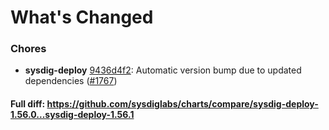 # What's Changed

### Chores
- **sysdig-deploy** [9436d4f2](https://github.com/sysdiglabs/charts/commit/9436d4f2eab9bc76146ba8f604bf72af52288299): Automatic version bump due to updated dependencies ([#1767](https://github.com/sysdiglabs/charts/issues/1767))
#### Full diff: https://github.com/sysdiglabs/charts/compare/sysdig-deploy-1.56.0...sysdig-deploy-1.56.1
